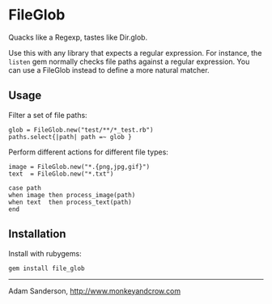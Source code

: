 FileGlob
========

Quacks like a Regexp, tastes like Dir.glob.

Use this with any library that expects a regular expression.  For instance, the `listen` gem normally checks file paths against a regular expression.  You can use a FileGlob instead to define a more natural matcher.

Usage 
-----

Filter a set of file paths:

    glob = FileGlob.new("test/**/*_test.rb")
    paths.select{|path| path =~ glob }
    
Perform different actions for different file types:
    
    image = FileGlob.new("*.{png,jpg,gif}")
    text  = FileGlob.new("*.txt")
    
    case path
    when image then process_image(path)
    when text  then process_text(path)
    end
    
Installation
------------

Install with rubygems:

    gem install file_glob

-----

Adam Sanderson, http://www.monkeyandcrow.com
